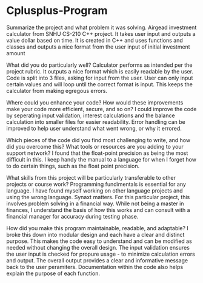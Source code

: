 # Cplusplus-Program


Summarize the project and what problem it was solving.
    Airgead investment calculator from SNHU CS-210 C++ project. It takes user input and outputs a value dollar based on time. It is created in C++ and uses functions and classes and outputs a nice format from the user input of initial investment amount


What did you do particularly well?
    Calculator performs as intended per the project rubric. It outputs a nice format which is easily readable by the user. Code is split into 3 files, asking for input from the user. User can only input certain values and will loop until the correct format is input. This keeps the calculator from making egregous errors.
    
Where could you enhance your code? How would these improvements make your code more efficient, secure, and so on?
    I could improve the code by seperating input validation, interest calculations and the balance calculation into smaller files for easier readability. Error handling can be improved to help user understand what went wrong, or why it errored.
    
Which pieces of the code did you find most challenging to write, and how did you overcome this? What tools or resources are you adding to your support network?
    I found that the float-point precision as being the most difficult in this. I keep handy the manual to a language for when I forget how to do certain things, such as the float point precision. 
    
What skills from this project will be particularly transferable to other projects or course work?
    Programming fundimentals is essential for any language. I have found myself working on other language projects and using the wrong language. Synaxt matters. For this particular project, this involves problem solving in a financial way. While not being a master in finances, I understand the basis of how this works and can consult with a financial manager for accuracy during testing phase.

How did you make this program maintainable, readable, and adaptable?
    I broke this down into modular design and each have a clear and distinct purpose. This makes the code easy to understand and can be modified as needed without changing the overall design. The input validation ensures the user input is checked for propure usage - to minimize calculation errors and output. The overall output provides a clear and informative message back to the user peramiters. Documentation within the code also helps explain the purpose of each function.
